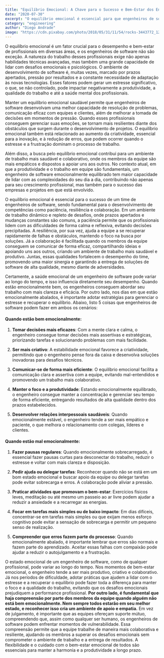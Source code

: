 ```yaml
---
title: "Equilíbrio Emocional: A Chave para o Sucesso e Bem-Estar dos Engenheiros de Software"
date: "2020-07-30"
excerpt: "O equilíbrio emocional é essencial para que engenheiros de software enfrentem desafios com resiliência, tomem decisões assertivas e mantenham um desempenho sustentável em um ambiente de trabalho altamente dinâmico e exigente."
category: "engineering"
author: "Diego Andrade"
image: "https://cdn.pixabay.com/photo/2018/05/31/11/54/rocks-3443772_1280.jpg"
---
```


O equilíbrio emocional é um fator crucial para o desempenho e bem-estar de profissionais em diversas áreas, e os engenheiros de software não são exceção. A natureza do trabalho desses profissionais exige não apenas habilidades técnicas avançadas, mas também uma grande capacidade de lidar com desafios emocionais e psicológicos. O ambiente de desenvolvimento de software é, muitas vezes, marcado por prazos apertados, pressão por resultados e a constante necessidade de adaptação às novas tecnologias. Esses fatores podem gerar um estresse significativo, o que, se não controlado, pode impactar negativamente a produtividade, a qualidade do trabalho e até a saúde mental dos profissionais.

Manter um equilíbrio emocional saudável permite que engenheiros de software desenvolvam uma melhor capacidade de resolução de problemas, comunicação eficaz com equipes e clientes, além de melhorar a tomada de decisões em momentos de pressão. Quando esses profissionais conseguem gerenciar suas emoções, se tornam mais resilientes diante dos obstáculos que surgem durante o desenvolvimento de projetos. O equilíbrio emocional também está relacionado ao aumento da criatividade, essencial para a inovação, e à redução de erros, que podem ocorrer quando o estresse e a frustração dominam o processo de trabalho.

Além disso, a busca pelo equilíbrio emocional contribui para um ambiente de trabalho mais saudável e colaborativo, onde os membros da equipe são mais empáticos e dispostos a apoiar uns aos outros. No contexto atual, em que a produtividade e o trabalho em equipe são fundamentais, um engenheiro de software emocionalmente equilibrado tem maior capacidade de lidar com as complexidades do seu dia a dia, contribuindo não apenas para seu crescimento profissional, mas também para o sucesso das empresas e projetos em que está envolvido.

O equilíbrio emocional é essencial para o sucesso de um time de engenheiros de software, sendo fundamental para o desenvolvimento de competências como paciência, resiliência e colaboração. Em um ambiente de trabalho dinâmico e repleto de desafios, onde prazos apertados e mudanças constantes são comuns, a paciência permite que os profissionais lidem com as dificuldades de forma calma e reflexiva, evitando decisões precipitadas. A resiliência, por sua vez, ajuda a equipe a se recuperar rapidamente de falhas e obstáculos, mantendo o foco na busca por soluções. Já a colaboração é facilitada quando os membros da equipe conseguem se comunicar de forma eficaz, compartilhando ideias e apoiando uns aos outros, criando um ambiente de trabalho mais saudável e produtivo. Juntas, essas qualidades fortalecem o desempenho do time, promovendo uma maior sinergia e garantindo a entrega de soluções de software de alta qualidade, mesmo diante de adversidades.

Certamente, a saúde emocional de um engenheiro de software pode variar ao longo do tempo, e isso influencia diretamente seu desempenho. Quando estão emocionalmente bem, os engenheiros conseguem abordar seu trabalho com mais clareza e eficácia. Por outro lado, nos dias em que estão emocionalmente abalados, é importante adotar estratégias para gerenciar o estresse e recuperar o equilíbrio. Abaixo, listo 5 coisas que engenheiros de software podem fazer em ambos os cenários:

#### Quando estão **bem emocionalmente**:

1. **Tomar decisões mais eficazes**: Com a mente clara e calma, o engenheiro consegue tomar decisões mais assertivas e estratégicas, priorizando tarefas e solucionando problemas com mais facilidade.
  
2. **Ser mais criativo**: A estabilidade emocional favorece a criatividade, permitindo que o engenheiro pense fora da caixa e desenvolva soluções inovadoras para desafios técnicos.

3. **Comunicar-se de forma mais eficiente**: O equilíbrio emocional facilita a comunicação clara e assertiva com a equipe, evitando mal-entendidos e promovendo um trabalho mais colaborativo.

4. **Manter o foco e a produtividade**: Estando emocionalmente equilibrado, o engenheiro consegue manter a concentração e gerenciar seu tempo de forma eficiente, entregando resultados de alta qualidade dentro dos prazos estabelecidos.

5. **Desenvolver relações interpessoais saudáveis**: Quando emocionalmente estável, o engenheiro tende a ser mais empático e paciente, o que melhora o relacionamento com colegas, líderes e clientes.

#### Quando estão **mal emocionalmente**:

1. **Fazer pausas regulares**: Quando emocionalmente sobrecarregado, é essencial fazer pausas curtas para desconectar do trabalho, reduzir o estresse e voltar com mais clareza e disposição.

2. **Pedir ajuda ou delegar tarefas**: Reconhecer quando não se está em um bom estado emocional e buscar apoio da equipe ou delegar tarefas pode evitar sobrecarga e erros. A colaboração pode aliviar a pressão.

3. **Praticar atividades que promovam o bem-estar**: Exercícios físicos leves, meditação ou até mesmo um passeio ao ar livre podem ajudar a reduzir a ansiedade e a recarregar as energias.

4. **Focar em tarefas mais simples ou de baixo impacto**: Em dias difíceis, concentrar-se em tarefas mais simples ou que exijam menos esforço cognitivo pode evitar a sensação de sobrecarga e permitir um pequeno senso de realização.

5. **Compreender que erros fazem parte do processo**: Quando emocionalmente abalado, é importante lembrar que erros são normais e fazem parte do aprendizado. Aceitar essas falhas com compaixão pode ajudar a reduzir o autojulgamento e a frustração.

O estado emocional de um engenheiro de software, como de qualquer profissional, pode variar ao longo do tempo. Nos momentos de bem-estar emocional, o engenheiro tende a ser mais produtivo, criativo e colaborativo. Já nos períodos de dificuldade, adotar práticas que ajudem a lidar com o estresse e a recuperar o equilíbrio pode fazer toda a diferença para manter o foco e a qualidade do trabalho, evitando que os desafios emocionais prejudiquem a performance profissional. **Por outro lado, é fundamental que haja compreensão por parte dos membros da equipe quando alguém não está bem emocionalmente. Nem sempre todos estarão em seu melhor estado, e reconhecer isso cria um ambiente de apoio e empatia.** Em vez de julgamento, é importante que as equipes ofereçam suporte mútuo, compreendendo que, assim como qualquer ser humano, os engenheiros de software podem enfrentar momentos de vulnerabilidade. Essa compreensão permite que a equipe trabalhe de maneira mais colaborativa e resiliente, ajudando os membros a superar os desafios emocionais sem comprometer o ambiente de trabalho e a entrega de resultados. A flexibilidade e o cuidado com o bem-estar emocional de todos são essenciais para manter a harmonia e a produtividade a longo prazo.